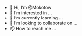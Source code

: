 - 👋 Hi, I’m @Mokotow
- 👀 I’m interested in ...
- 🌱 I’m currently learning ...
- 💞️ I’m looking to collaborate on ...
- 📫 How to reach me ...

<!---
Mokotow/Mokotow is a ✨ special ✨ repository because its `README.md` (this file) appears on your GitHub profile.
You can click the Preview link to take a look at your changes.
--->
